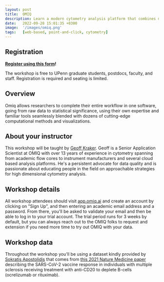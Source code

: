 ```yaml
---
layout: post
title:  OMIQ
description: Learn a modern cytometry analysis platform that combines machine learning and analytical pipelines with classical manual analysis.
date:   2022-09-28 15:01:35 +0300
image:  '/images/omiq.png'
tags:   [web-based, point-and-click, cytometry]
---
```


## Registration

**[Register using this form](https://forms.gle/ysSGNCCXYTC9VWgW6)!**

The workshop is free to UPenn graduate students, postdocs, faculty, and staff.  Registration is required and seating is limited.

## Overview

Omiq allows researchers to complete their entire workflow in one software, going from raw data to statistical significance, using their own expertise and familiar tools seamlessly blended with dozens of cutting-edge computational methods and visualizations.

## About your instructor

This workshop will be taught by [Geoff Kraker](https://www.linkedin.com/in/geoff-kraker-6018b830). Geoff is a Senior Application Scientist at OMIQ with over 13 years of experience in cytometry spanning from academic flow cores to instrument manufacturers and several cloud based analysis platforms. He's a persistent advocate for data quality and is passionate about educating people in the field on approachable strategies for high dimensional cytometry analysis.

## Workshop details

All workshop attendees should visit [app.omiq.ai](app.omiq.a) and create an account by clicking on "Sign Up", and then entering an academic email address and a password. From there, you'll be asked to validate your email and then be able to log in to your trial account. The trial period runs for 3 weeks by default, but you can always reach out to the OMIQ folks to request and extension if you need more time to try out OMIQ with your data.

## Workshop data
Throughout the workshop you'll be using a dataset kindly provided by [Sokratis Apostolidis](https://scholar.google.com/citations?user=omj4tIQAAAAJ) that comes from [this 2021 Nature Medicine paper](www.nature.com/articles/s41591-021-01507-2) describing the SARS-CoV-2 vaccine response in individuals with multiple sclerosis receiving treatment with anti-CD20 to deplete B-cells (ocrelizumab or rituximab).
